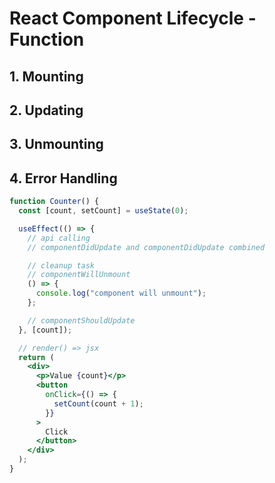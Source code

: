 # React Component Lifecycle - Function

## 1. Mounting

## 2. Updating

## 3. Unmounting

## 4. Error Handling

```jsx
function Counter() {
  const [count, setCount] = useState(0);

  useEffect(() => {
    // api calling
    // componentDidUpdate and componentDidUpdate combined

    // cleanup task
    // componentWillUnmount
    () => {
      console.log("component will unmount");
    };

    // componentShouldUpdate
  }, [count]);

  // render() => jsx
  return (
    <div>
      <p>Value {count}</p>
      <button
        onClick={() => {
          setCount(count + 1);
        }}
      >
        Click
      </button>
    </div>
  );
}
```

